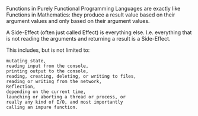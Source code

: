 Functions in Purely Functional Programming Languages are exactly like Functions in Mathematics: they produce a result value based on their argument values and only based on their argument values.

A Side-Effect (often just called Effect) is everything else. I.e. everything that is not reading the arguments and returning a result is a Side-Effect.

This includes, but is not limited to:

    mutating state,
    reading input from the console,
    printing output to the console,
    reading, creating, deleting, or writing to files,
    reading or writing from the network,
    Reflection,
    depending on the current time,
    launching or aborting a thread or process, or
    really any kind of I/O, and most importantly
    calling an impure function.
